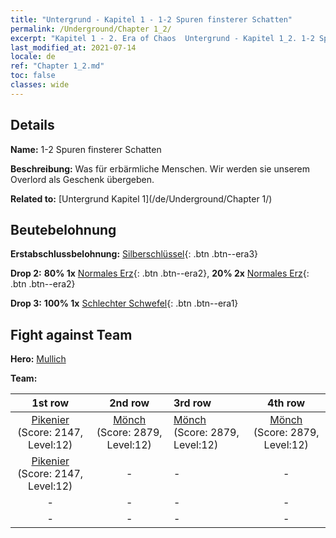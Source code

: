 ```yaml
---
title: "Untergrund - Kapitel 1 - 1-2 Spuren finsterer Schatten"
permalink: /Underground/Chapter 1_2/
excerpt: "Kapitel 1 - 2. Era of Chaos  Untergrund - Kapitel 1_2. 1-2 Spuren finsterer Schatten"
last_modified_at: 2021-07-14
locale: de
ref: "Chapter 1_2.md"
toc: false
classes: wide
---
```


## Details

 **Name:** 1-2 Spuren finsterer Schatten

 **Beschreibung:** Was für erbärmliche Menschen. Wir werden sie unserem Overlord als Geschenk übergeben.

 **Related to:** [Untergrund Kapitel 1](/de/Underground/Chapter 1/)

## Beutebelohnung

 **Erstabschlussbelohnung:** [Silberschlüssel](/ItemsDE/con_693/){: .btn .btn--era3}

 **Drop 2:** **80% 1x** [Normales Erz](/ItemsDE/mat_6/){: .btn .btn--era2}, **20% 2x** [Normales Erz](/ItemsDE/mat_6/){: .btn .btn--era2}

 **Drop 3:** **100% 1x** [Schlechter Schwefel](/ItemsDE/mat_3/){: .btn .btn--era1}


## Fight against Team
 **Hero:** [Mullich](/de/heroes/Mullich/)

 **Team:**


  | 1st row | 2nd row | 3rd row | 4th row |
  |:----:|:----:|:----|:----:|
  | [Pikenier](/de/units/Pikeman/) (Score: 2147, Level:12)  | [Mönch](/de/units/Monk/) (Score: 2879, Level:12)  | [Mönch](/de/units/Monk/) (Score: 2879, Level:12)  | [Mönch](/de/units/Monk/) (Score: 2879, Level:12)  |
  | [Pikenier](/de/units/Pikeman/) (Score: 2147, Level:12)  | - | - | - |
  | - | - | - | - |
  | - | - | - | - |


